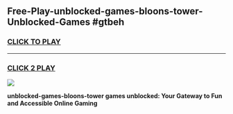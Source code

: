 
## Free-Play-unblocked-games-bloons-tower-Unblocked-Games #gtbeh
<h3>
<a href="https://news.freeplayer.one?title=unblocked-games-bloons-tower&ref=8M">CLICK TO PLAY</a></h3>
<hr>

<h3>
<a href="https://news.freeplayer.one?title=unblocked-games-bloons-tower&ref=8M">CLICK 2 PLAY</a>
  
</h3>

<a href="https://news.freeplayer.one?title=unblocked-games-bloons-tower&ref=8M"><img src="https://clearcache.store/games.png"></a>


**unblocked-games-bloons-tower games unblocked: Your Gateway to Fun and Accessible Online Gaming**
